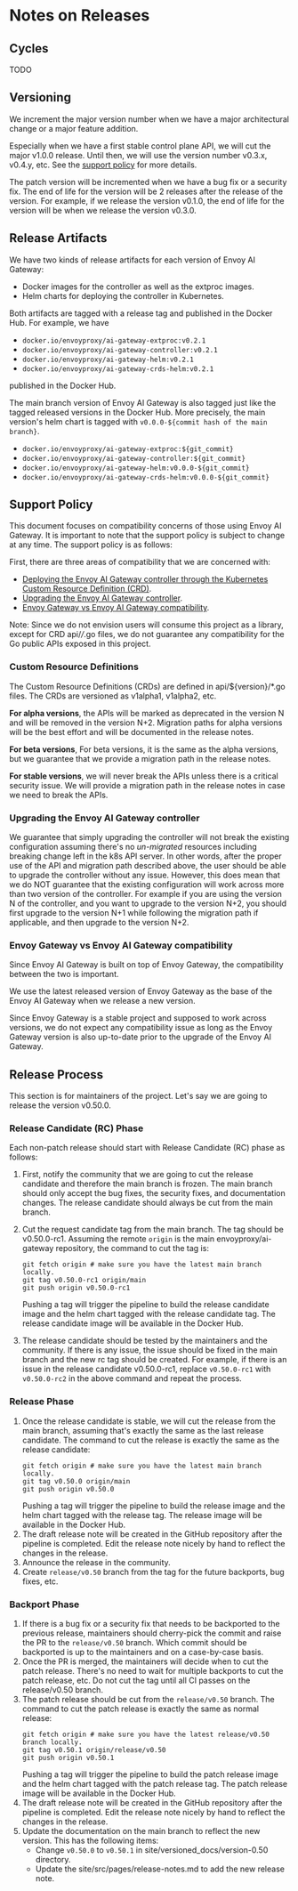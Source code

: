 # Notes on Releases

## Cycles

TODO

## Versioning

We increment the major version number when we have a major architectural change or a major feature addition.

Especially when we have a first stable control plane API, we will cut the major v1.0.0 release. Until then, we will use the version number v0.3.x, v0.4.y, etc. See the [support policy](#Support-Policy) for more details.

The patch version will be incremented when we have a bug fix or a security fix. The end of life for the version will be 2 releases after the release of the version. For example, if we release the version v0.1.0, the end of life for the version will be when we release the version v0.3.0.

## Release Artifacts

We have two kinds of release artifacts for each version of Envoy AI Gateway:
* Docker images for the controller as well as the extproc images.
* Helm charts for deploying the controller in Kubernetes.

Both artifacts are tagged with a release tag and published in the Docker Hub. For example, we have
* `docker.io/envoyproxy/ai-gateway-extproc:v0.2.1`
* `docker.io/envoyproxy/ai-gateway-controller:v0.2.1`
* `docker.io/envoyproxy/ai-gateway-helm:v0.2.1`
* `docker.io/envoyproxy/ai-gateway-crds-helm:v0.2.1`

published in the Docker Hub.

The main branch version of Envoy AI Gateway is also tagged just like the tagged released versions in the Docker Hub.
More precisely, the main version's helm chart is tagged with `v0.0.0-${commit hash of the main branch}`.

* `docker.io/envoyproxy/ai-gateway-extproc:${git_commit}`
* `docker.io/envoyproxy/ai-gateway-controller:${git_commit}`
* `docker.io/envoyproxy/ai-gateway-helm:v0.0.0-${git_commit}`
* `docker.io/envoyproxy/ai-gateway-crds-helm:v0.0.0-${git_commit}`

## Support Policy

This document focuses on compatibility concerns of those using Envoy AI Gateway.
It is important to note that the support policy is subject to change at any time. The support policy is as follows:

First, there are three areas of compatibility that we are concerned with:
* [Deploying the Envoy AI Gateway controller through the Kubernetes Custom Resource Definition (CRD)](#Custom-Resource-Definitions).
* [Upgrading the Envoy AI Gateway controller](#Upgrading-the-Envoy-AI-Gateway-controller).
* [Envoy Gateway vs Envoy AI Gateway compatibility](#Envoy-Gateway-vs-Envoy-AI-Gateway-compatibility).

Note: Since we do not envision users will consume this project as a library, except for CRD api/*/*.go files, we do not guarantee any compatibility for the Go public APIs exposed in this project.

### Custom Resource Definitions

The Custom Resource Definitions (CRDs) are defined in api/${version}/*.go files. The CRDs are versioned as v1alpha1, v1alpha2, etc.

**For alpha versions**, the APIs will be marked as deprecated in the version N and will be removed in the version N+2.
Migration paths for alpha versions will be the best effort and will be documented in the release notes.

**For beta versions**, For beta versions, it is the same as the alpha versions, but we guarantee that we provide a migration path in the release notes.

**For stable versions**, we will never break the APIs unless there is a critical security issue.
We will provide a migration path in the release notes in case we need to break the APIs.

### Upgrading the Envoy AI Gateway controller

We guarantee that simply upgrading the controller will not break the existing configuration assuming there's no _un-migrated_ resources including breaking change left in the k8s API server. In other words, after the proper use of the API and migration path described above, the user should be able to upgrade the controller without any issue. However, this does mean that we do NOT guarantee that the existing configuration will work across more than two version of the controller. For example if you are using the version N of the controller, and you want to upgrade to the version N+2, you should first upgrade to the version N+1 while following the migration path if applicable, and then upgrade to the version N+2.

### Envoy Gateway vs Envoy AI Gateway compatibility

Since Envoy AI Gateway is built on top of Envoy Gateway, the compatibility between the two is important.

We use the latest released version of Envoy Gateway as the base of the Envoy AI Gateway when we release a new version.

Since Envoy Gateway is a stable project and supposed to work across versions, we do not expect any compatibility issue as long as the Envoy Gateway version is also up-to-date prior to the upgrade of the Envoy AI Gateway.

## Release Process

This section is for maintainers of the project. Let's say we are going to release the version v0.50.0.

### Release Candidate (RC) Phase

Each non-patch release should start with Release Candidate (RC) phase as follows:

1. First, notify the community that we are going to cut the release candidate and therefore the main branch is frozen.
  The main branch should only accept the bug fixes, the security fixes, and documentation changes.
  The release candidate should always be cut from the main branch.

2. Cut the request candidate tag from the main branch. The tag should be v0.50.0-rc1. Assuming the remote `origin` is the main envoyproxy/ai-gateway repository,
  the command to cut the tag is:
    ```
    git fetch origin # make sure you have the latest main branch locally.
    git tag v0.50.0-rc1 origin/main
    git push origin v0.50.0-rc1
    ```
   Pushing a tag will trigger the pipeline to build the release candidate image and the helm chart tagged with the release candidate tag.
   The release candidate image will be available in the Docker Hub.

3. The release candidate should be tested by the maintainers and the community. If there is any issue, the issue should be fixed in the main branch
  and the new rc tag should be created. For example, if there is an issue in the release candidate v0.50.0-rc1, replace `v0.50.0-rc1` with `v0.50.0-rc2`
  in the above command and repeat the process.

### Release Phase

1. Once the release candidate is stable, we will cut the release from the main branch, assuming that's exactly the same as the last release candidate.
  The command to cut the release is exactly the same as the release candidate:
    ```
    git fetch origin # make sure you have the latest main branch locally.
    git tag v0.50.0 origin/main
    git push origin v0.50.0
    ```
   Pushing a tag will trigger the pipeline to build the release image and the helm chart tagged with the release tag.
   The release image will be available in the Docker Hub.
2. The draft release note will be created in the GitHub repository after the pipeline is completed.
   Edit the release note nicely by hand to reflect the changes in the release.
3. Announce the release in the community.
4. Create `release/v0.50` branch from the tag for the future backports, bug fixes, etc.

### Backport Phase

1. If there is a bug fix or a security fix that needs to be backported to the previous release, maintainers should cherry-pick the commit and raise the PR to the `release/v0.50` branch.
   Which commit should be backported is up to the maintainers and on a case-by-case basis.
2. Once the PR is merged, the maintainers will decide when to cut the patch release. There's no need to wait for multiple backports to cut the patch release, etc.
   Do not cut the tag until all CI passes on the release/v0.50 branch.
3. The patch release should be cut from the `release/v0.50` branch. The command to cut the patch release is exactly the same as normal release:
    ```
    git fetch origin # make sure you have the latest release/v0.50 branch locally.
    git tag v0.50.1 origin/release/v0.50
    git push origin v0.50.1
    ```
   Pushing a tag will trigger the pipeline to build the patch release image and the helm chart tagged with the patch release tag.
   The patch release image will be available in the Docker Hub.
4. The draft release note will be created in the GitHub repository after the pipeline is completed.
   Edit the release note nicely by hand to reflect the changes in the release.
5. Update the documentation on the main branch to reflect the new version. This has the following items:
   * Change `v0.50.0` to `v0.50.1` in site/versioned_docs/version-0.50 directory.
   * Update the site/src/pages/release-notes.md to add the new release note.
